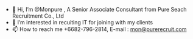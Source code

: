 - 👋 Hi, I’m @Monpure , A Senior Associate Consultant from Pure Seach Recruitment Co., Ltd
- 👀 I’m interested in recuiting IT for joining with my clients
- 📫 How to reach me +6682-796-2814, E-mail : mon@purerecruit.com

<!---
Monpure/Monpure is a ✨ special ✨ repository because its `README.md` (this file) appears on your GitHub profile.
You can click the Preview link to take a look at your changes.
--->
